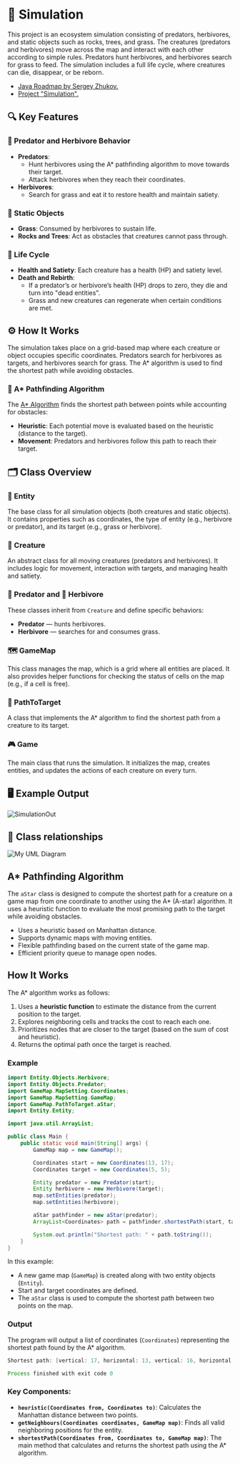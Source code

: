 # 🌿 Simulation

This project is an ecosystem simulation consisting of predators, herbivores, and static objects such as rocks, trees, and grass. The creatures (predators and herbivores) move across the map and interact with each other according to simple rules. Predators hunt herbivores, and herbivores search for grass to feed. The simulation includes a full life cycle, where creatures can die, disappear, or be reborn.

- [Java Roadmap by Sergey Zhukov.](https://zhukovsd.github.io/java-backend-learning-course/)
- [Project "Simulation".](https://zhukovsd.github.io/java-backend-learning-course/projects/simulation/)

## 🔍 Key Features

### 🐾 Predator and Herbivore Behavior
- **Predators**:
  - Hunt herbivores using the A* pathfinding algorithm to move towards their target.
  - Attack herbivores when they reach their coordinates.
- **Herbivores**:
  - Search for grass and eat it to restore health and maintain satiety.

### 🌱 Static Objects
- **Grass**: Consumed by herbivores to sustain life.
- **Rocks and Trees**: Act as obstacles that creatures cannot pass through.

### 🔄 Life Cycle
- **Health and Satiety**: Each creature has a health (HP) and satiety level.
- **Death and Rebirth**:
  - If a predator’s or herbivore’s health (HP) drops to zero, they die and turn into "dead entities".
  - Grass and new creatures can regenerate when certain conditions are met.

## ⚙️ How It Works

The simulation takes place on a grid-based map where each creature or object occupies specific coordinates. Predators search for herbivores as targets, and herbivores search for grass. The A* algorithm is used to find the shortest path while avoiding obstacles.

### 📍 A* Pathfinding Algorithm
The [A* Algorithm](https://youtu.be/gCclsviUeUk?si=0l3xv-GcTtPRs4JH) finds the shortest path between points while accounting for obstacles:
- **Heuristic**: Each potential move is evaluated based on the heuristic (distance to the target).
- **Movement**: Predators and herbivores follow this path to reach their target.

## 🗂️ Class Overview

### 🔧 Entity
The base class for all simulation objects (both creatures and static objects). It contains properties such as coordinates, the type of entity (e.g., herbivore or predator), and its target (e.g., grass or herbivore).

### 🐾 Creature
An abstract class for all moving creatures (predators and herbivores). It includes logic for movement, interaction with targets, and managing health and satiety.

### 🦁 Predator and 🐹 Herbivore
These classes inherit from `Creature` and define specific behaviors:
- **Predator** — hunts herbivores.
- **Herbivore** — searches for and consumes grass.

### 🗺️ GameMap
This class manages the map, which is a grid where all entities are placed. It also provides helper functions for checking the status of cells on the map (e.g., if a cell is free).

### 🔀 PathToTarget
A class that implements the A* algorithm to find the shortest path from a creature to its target.

### 🎮 Game
The main class that runs the simulation. It initializes the map, creates entities, and updates the actions of each creature on every turn.

## 🖥 Example Output

![SimulationOut](SimulationExample.gif)

## 📃 Сlass relationships

![My UML Diagram](graphviz.drawio.svg)

## A* Pathfinding Algorithm

The `aStar` class is designed to compute the shortest path for a creature on a game map from one coordinate to another using the A* (A-star) algorithm. It uses a heuristic function to evaluate the most promising path to the target while avoiding obstacles.

- Uses a heuristic based on Manhattan distance.
- Supports dynamic maps with moving entities.
- Flexible pathfinding based on the current state of the game map.
- Efficient priority queue to manage open nodes.

## How It Works

The A* algorithm works as follows:
1. Uses a **heuristic function** to estimate the distance from the current position to the target.
2. Explores neighboring cells and tracks the cost to reach each one.
3. Prioritizes nodes that are closer to the target (based on the sum of cost and heuristic).
4. Returns the optimal path once the target is reached.

### Example

```java
import Entity.Objects.Herbivore;
import Entity.Objects.Predator;
import GameMap.MapSetting.Coordinates;
import GameMap.MapSetting.GameMap;
import GameMap.PathToTarget.aStar;
import Entity.Entity;

import java.util.ArrayList;

public class Main {
    public static void main(String[] args) {
        GameMap map = new GameMap();

        Coordinates start = new Coordinates(13, 17);
        Coordinates target = new Coordinates(5, 5);

        Entity predator = new Predator(start);
        Entity herbivore = new Herbivore(target);
        map.setEntities(predator);
        map.setEntities(herbivore);

        aStar pathfinder = new aStar(predator);
        ArrayList<Coordinates> path = pathfinder.shortestPath(start, target, map);

        System.out.println("Shortest path: " + path.toString());
    }
}
```

In this example:
- A new game map (`GameMap`) is created along with two entity objects (`Entity`).
- Start and target coordinates are defined.
- The `aStar` class is used to compute the shortest path between two points on the map.

### Output
The program will output a list of coordinates (`Coordinates`) representing the shortest path found by the A* algorithm.

```java
Shortest path: [vertical: 17, horizontal: 13, vertical: 16, horizontal: 13, vertical: 15, horizontal: 13, vertical: 14, horizontal: 13, vertical: 14, horizontal: 12, vertical: 14, horizontal: 11, vertical: 14, horizontal: 10, vertical: 13, horizontal: 10, vertical: 13, horizontal: 9, vertical: 12, horizontal: 9, vertical: 11, horizontal: 9, vertical: 10, horizontal: 9, vertical: 10, horizontal: 8, vertical: 9, horizontal: 8, vertical: 8, horizontal: 8, vertical: 7, horizontal: 8, vertical: 6, horizontal: 8, vertical: 5, horizontal: 8, vertical: 5, horizontal: 7, vertical: 5, horizontal: 6, vertical: 5, horizontal: 5]

Process finished with exit code 0
```

### Key Components:
- **`heuristic(Coordinates from, Coordinates to)`**: Calculates the Manhattan distance between two points.
- **`getNeighbours(Coordinates coordinates, GameMap map)`**: Finds all valid neighboring positions for the entity.
- **`shortestPath(Coordinates from, Coordinates to, GameMap map)`**: The main method that calculates and returns the shortest path using the A* algorithm.
